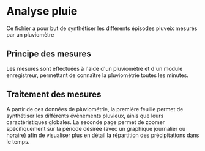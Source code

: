 # Analyse pluie
Ce fichier a pour but de synthétiser les différents épisodes pluveix mesurés par un pluviomètre

## Principe des mesures
Les mesures sont effectuées à l'aide d'un pluviomètre et d'un module enregistreur, permettant de connaître la pluviométrie toutes les minutes.

## Traitement des mesures
A partir de ces données de pluviométrie, la première feuille permet de synthétiser les différents évènements pluvieux, ainis que leurs caractéristiques globales.
La seconde page permet de zoomer spécifiquement sur la période désirée (avec un graphique journalier ou horaire) afin de visualiser plus en détail la répartition des précipitations dans le temps.

